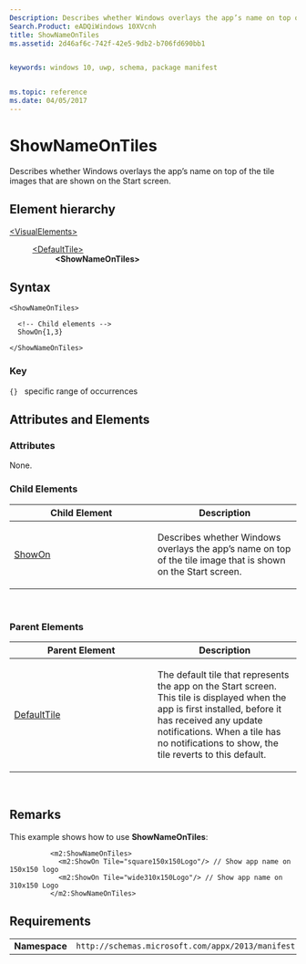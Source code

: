 ```yaml
---
Description: Describes whether Windows overlays the app’s name on top of the tile images that are shown on the Start screen.
Search.Product: eADQiWindows 10XVcnh
title: ShowNameOnTiles
ms.assetid: 2d46af6c-742f-42e5-9db2-b706fd690bb1


keywords: windows 10, uwp, schema, package manifest


ms.topic: reference
ms.date: 04/05/2017
---
```


# ShowNameOnTiles

Describes whether Windows overlays the app’s name on top of the tile images that are shown on the Start screen.

## Element hierarchy

<dl>
<dt><a href="element-visualelements.md">&lt;VisualElements&gt;</a></dt>
<dd>
<dl>
<dt><a href="element-defaulttile.md">&lt;DefaultTile&gt;</a></dt>
<dd><b>&lt;ShowNameOnTiles&gt;</b></dd>
</dl>
</dd>
</dl>

## Syntax

``` syntax
<ShowNameOnTiles>

  <!-- Child elements -->
  ShowOn{1,3}

</ShowNameOnTiles>
```

### Key

`{}`   specific range of occurrences
## Attributes and Elements


### Attributes

None.

### Child Elements

<table>
<colgroup>
<col width="50%" />
<col width="50%" />
</colgroup>
<thead>
<tr class="header">
<th>Child Element</th>
<th>Description</th>
</tr>
</thead>
<tbody>
<tr class="odd">
<td><a href="element-showon.md">ShowOn</a> </td>
<td><p>Describes whether Windows overlays the app’s name on top of the tile image that is shown on the Start screen.</p></td>
</tr>
</tbody>
</table>

 

### Parent Elements

<table>
<colgroup>
<col width="50%" />
<col width="50%" />
</colgroup>
<thead>
<tr class="header">
<th>Parent Element</th>
<th>Description</th>
</tr>
</thead>
<tbody>
<tr class="odd">
<td><a href="element-defaulttile.md">DefaultTile</a> </td>
<td><p>The default tile that represents the app on the Start screen. This tile is displayed when the app is first installed, before it has received any update notifications. When a tile has no notifications to show, the tile reverts to this default.</p></td>
</tr>
</tbody>
</table>

 

## Remarks

This example shows how to use **ShowNameOnTiles**:

``` syntax
          <m2:ShowNameOnTiles>
            <m2:ShowOn Tile="square150x150Logo"/> // Show app name on 150x150 logo
            <m2:ShowOn Tile="wide310x150Logo"/> // Show app name on 310x150 Logo
          </m2:ShowNameOnTiles>
```

## Requirements

|               |                                                             |
|---------------|-------------------------------------------------------------|
| **Namespace** | `http://schemas.microsoft.com/appx/2013/manifest` |

 

 




